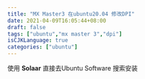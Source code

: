 ```yaml
---
title: "MX Master3 在ubuntu20.04 修改DPI"
date: 2021-04-09T16:05:44+08:00
draft: false
tags: ["ubuntu","mx master 3","dpi"]
isCJKLanguage: true
categories: ["ubuntu"]
---
```


使用 **Solaar**
直接去Ubuntu Software 搜索安装

